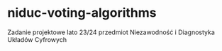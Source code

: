 # niduc-voting-algorithms
Zadanie projektowe lato 23/24 przedmiot Niezawodność i Diagnostyka Układów Cyfrowych
